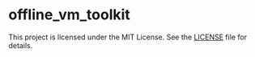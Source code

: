 # offline_vm_toolkit

This project is licensed under the MIT License. See the [LICENSE](LICENSE) file for details.
